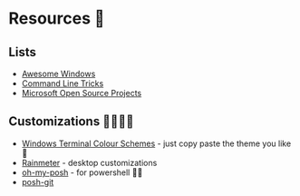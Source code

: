 # Resources 🛒

## Lists

* [Awesome Windows](https://github.com/Awesome-Windows/Awesome)
* [Command Line Tricks](https://github.com/Awesome-Windows/awesome-windows-command-line)
* [Microsoft Open Source Projects](https://opensource.microsoft.com/)

## Customizations 👩‍🎨👨‍🎨

* [Windows Terminal Colour Schemes](https://windowsterminalthemes.dev/) - just copy paste the theme you like 🎨
* [Rainmeter](https://www.rainmeter.net/) - desktop customizations
* [oh-my-posh](https://github.com/JanDeDobbeleer/oh-my-posh) - for powershell 🐱‍💻
* [posh-git](https://github.com/dahlbyk/posh-git)